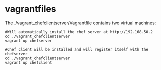 vagrantfiles
============

The ./vagrant_chefclientserver/Vagrantfile contains two virtual machines:
```
#Will automatically install the chef server at http://192.168.50.2
cd ./vagrant_chefclientserver
vagrant up chefserver
```
```
#Chef client will be installed and will register itself with the chefserver
cd ./vagrant_chefclientserver
vagrant up chefclient
```
